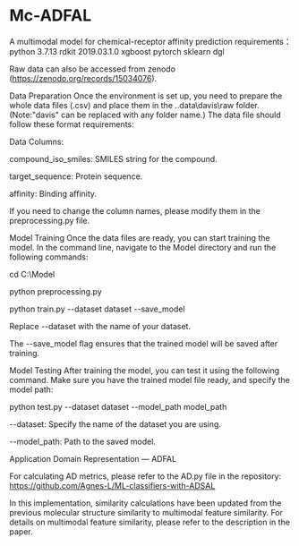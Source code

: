 # Mc-ADFAL 
A multimodal model for chemical-receptor affinity prediction
requirements：
python 3.7.13
rdkit 2019.03.1.0
xgboost 
pytorch
sklearn
dgl

Raw data can also be accessed from zenodo (https://zenodo.org/records/15034076).

Data Preparation
Once the environment is set up, you need to prepare the whole data files (.csv) and place them in the ..data\davis\raw folder. (Note:"davis" can be replaced with any folder name.) The data file should follow these format requirements:

Data Columns:

compound_iso_smiles: SMILES string for the compound.

target_sequence: Protein sequence.

affinity: Binding affinity.

If you need to change the column names, please modify them in the preprocessing.py file.

Model Training
Once the data files are ready, you can start training the model. In the command line, navigate to the Model directory and run the following commands:

cd C:\Model

python preprocessing.py

python train.py --dataset dataset --save_model

Replace --dataset with the name of your dataset.

The --save_model flag ensures that the trained model will be saved after training.


Model Testing
After training the model, you can test it using the following command. Make sure you have the trained model file ready, and specify the model path:

python test.py --dataset dataset --model_path model_path



--dataset: Specify the name of the dataset you are using.

--model_path: Path to the saved model.


Application Domain Representation — ADFAL

For calculating AD metrics, please refer to the AD.py file in the repository: https://github.com/Agnes-L/ML-classifiers-with-ADSAL

In this implementation, similarity calculations have been updated from the previous molecular structure similarity to multimodal feature similarity.
For details on multimodal feature similarity, please refer to the description in the paper.

